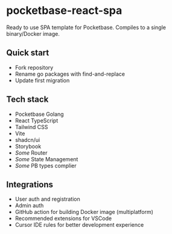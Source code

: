 # pocketbase-react-spa

Ready to use SPA template for Pocketbase. Compiles to a single binary/Docker image.

## Quick start

- Fork repository
- Rename go packages with find-and-replace
- Update first migration

## Tech stack

- Pocketbase Golang
- React TypeScript
- Tailwind CSS
- Vite
- shadcn/ui
- Storybook
- _Some_ Router
- _Some_ State Management
- _Some_ PB types complier

## Integrations

- User auth and registration
- Admin auth
- GitHub action for building Docker image (multiplatform)
- Recommended extensions for VSCode
- Cursor IDE rules for better development experience
